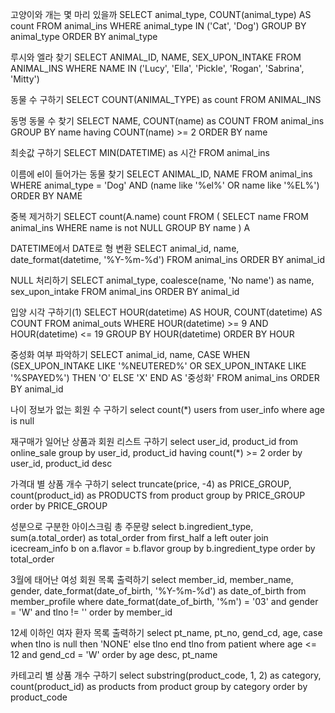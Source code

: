 고양이와 개는 몇 마리 있을까
SELECT animal_type, COUNT(animal_type) AS count FROM animal_ins
WHERE animal_type IN ('Cat', 'Dog')
GROUP BY animal_type ORDER BY animal_type

루시와 엘라 찾기
SELECT ANIMAL_ID, NAME, SEX_UPON_INTAKE FROM ANIMAL_INS
WHERE NAME IN ('Lucy', 'Ella', 'Pickle', 'Rogan', 'Sabrina', 'Mitty')

동물 수 구하기
SELECT COUNT(ANIMAL_TYPE) as count FROM ANIMAL_INS

동명 동물 수 찾기
SELECT NAME, COUNT(name) as COUNT FROM animal_ins GROUP BY name having COUNT(name) >= 2 ORDER BY name

최솟값 구하기
SELECT MIN(DATETIME) as 시간 FROM animal_ins

이름에 el이 들어가는 동물 찾기
SELECT ANIMAL_ID, NAME FROM animal_ins WHERE animal_type = 'Dog' AND (name like '%el%' OR name like '%EL%') ORDER BY NAME

중복 제거하기
SELECT count(A.name) count FROM (
SELECT name FROM animal_ins WHERE name is not NULL GROUP BY name
) A

DATETIME에서 DATE로 형 변환
SELECT animal_id, name, date_format(datetime, '%Y-%m-%d') FROM animal_ins ORDER BY animal_id

NULL 처리하기
SELECT animal_type, coalesce(name, 'No name') as name, sex_upon_intake
FROM animal_ins
ORDER BY animal_id

입양 시각 구하기(1)
SELECT HOUR(datetime) AS HOUR, COUNT(datetime) AS COUNT
FROM animal_outs
WHERE HOUR(datetime) >= 9
AND HOUR(datetime) <= 19
GROUP BY HOUR(datetime)
ORDER BY HOUR

중성화 여부 파악하기
SELECT animal_id, name,
CASE WHEN (SEX_UPON_INTAKE LIKE '%NEUTERED%' OR SEX_UPON_INTAKE LIKE '%SPAYED%') THEN 'O' ELSE 'X' END AS '중성화'
FROM animal_ins
ORDER BY animal_id

나이 정보가 없는 회원 수 구하기
select count(*) users from user_info where age is null

재구매가 일어난 상품과 회원 리스트 구하기
select user_id, product_id
from online_sale
group by user_id, product_id
having count(*) >= 2
order by user_id, product_id desc

가격대 별 상품 개수 구하기
select truncate(price, -4) as PRICE_GROUP, count(product_id) as PRODUCTS
from product
group by PRICE_GROUP
order by PRICE_GROUP

성분으로 구분한 아이스크림 총 주문량
select b.ingredient_type, sum(a.total_order) as total_order
from first_half a left outer join icecream_info b
on a.flavor = b.flavor
group by b.ingredient_type
order by total_order

3월에 태어난 여성 회원 목록 출력하기
select member_id, member_name, gender, date_format(date_of_birth, '%Y-%m-%d') as date_of_birth
from member_profile
where date_format(date_of_birth, '%m') = '03'
and gender = 'W'
and tlno != ''
order by member_id

12세 이하인 여자 환자 목록 출력하기
select pt_name, pt_no, gend_cd, age,
case when tlno is null then 'NONE' else tlno end tlno
from patient
where age <= 12
and gend_cd = 'W'
order by age desc, pt_name

카테고리 별 상품 개수 구하기
select substring(product_code, 1, 2) as category, count(product_id) as products
from product
group by category
order by product_code